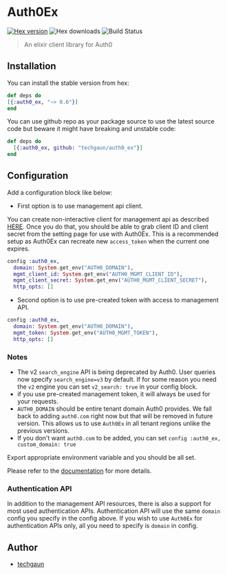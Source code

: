 # Auth0Ex

[![Hex version](https://img.shields.io/hexpm/v/auth0_ex.svg "Hex version")](https://hex.pm/packages/auth0_ex) ![Hex downloads](https://img.shields.io/hexpm/dt/auth0_ex.svg "Hex downloads") ![Build Status](https://github.com/techgaun/auth0_ex/actions/workflows/main.yml/badge.svg)

> An elixir client library for Auth0

## Installation

You can install the stable version from hex:

```elixir
def deps do
[{:auth0_ex, "~> 0.6"}]
end
```

You can use github repo as your package source to use the latest source code but beware it might have breaking and unstable code:

```elixir
def deps do
  [{:auth0_ex, github: "techgaun/auth0_ex"}]
end
```
## Configuration

Add a configuration block like below:

- First option is to use management api client.

You can create non-interactive client for management api as described [HERE](https://auth0.com/docs/api/management/v2/tokens).
Once you do that, you should be able to grab client ID and client secret from the setting page for use with Auth0Ex.
This is a recommended setup as Auth0Ex can recreate new `access_token` when the current one expires.

```elixir
config :auth0_ex,
  domain: System.get_env("AUTH0_DOMAIN"),
  mgmt_client_id: System.get_env("AUTH0_MGMT_CLIENT_ID"),
  mgmt_client_secret: System.get_env("AUTH0_MGMT_CLIENT_SECRET"),
  http_opts: []
```

- Second option is to use pre-created token with access to management API.

```elixir
config :auth0_ex,
  domain: System.get_env("AUTH0_DOMAIN"),
  mgmt_token: System.get_env("AUTH0_MGMT_TOKEN"),
  http_opts: []
```

### Notes

- The v2 `search_engine` API is being deprecated by Auth0. User queries now specify `search_engine=v3` by default. If for some reason you need the `v2` engine you can set `v2_search: true` in your config block.
- if you use pre-created management token, it will always be used for your requests.
- `AUTH0_DOMAIN` should be entire tenant domain Auth0 provides. We fall back to adding `auth0.com` right now but that will be removed in future version. This allows us to use `Auth0Ex` in all tenant regions unlike the previous versions.
- If you don't want `auth0.com` to be added, you can set `config :auth0_ex, custom_domain: true`

Export appropriate environment variable and you should be all set.

Please refer to the [documentation](https://hexdocs.pm/auth0_ex/) for more details.

### Authentication API

In addition to the management API resources, there is also a support for most used authentication APIs.
Authentication API will use the same `domain` config you specify in the config above. If you wish to use `Auth0Ex`
for authentication APIs only, all you need to specify is `domain` in config.

## Author

- [techgaun](https://github.com/techgaun)
